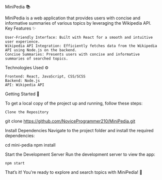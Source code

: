 MiniPedia 📚

MiniPedia is a web application that provides users with concise and informative summaries of various topics by leveraging the Wikipedia API.
Key Features ✨

    User-Friendly Interface: Built with React for a smooth and intuitive user experience.
    Wikipedia API Integration: Efficiently fetches data from the Wikipedia API using Node.js on the backend.
    Concise Summaries: Presents users with concise and informative summaries of searched topics.

Technologies Used ⚙️

    Frontend: React, JavaScript, CSS/SCSS
    Backend: Node.js
    API: Wikipedia API

Getting Started 🚀

To get a local copy of the project up and running, follow these steps:

    Clone the Repository

git clone https://github.com/NoviceProgrammer210/MiniPedia.git

Install Dependencies
Navigate to the project folder and install the required dependencies:

cd mini-pedia
npm install

Start the Development Server
Run the development server to view the app:

    npm start

That’s it! You're ready to explore and search topics with MiniPedia! 🎉

